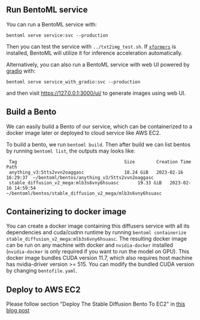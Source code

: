## Run BentoML service

You can run a BentoML service with:

```
bentoml serve service:svc --production
```

Then you can test the service with `../txt2img_test.sh`. If [`xformers`](https://github.com/facebookresearch/xformers) is installed, BentoML will utilize it for inference acceleration automatically.

Alternatively, you can also run a BentoML service with web UI powered by [gradio](https://gradio.app) with:

```
bentoml serve service_with_gradio:svc --production
```

and then visit <https://127.0.0.1:3000/ui/> to generate images using web UI.

## Build a Bento

We can easily build a Bento of our service, which can be containerized to a docker image later or deployed to cloud service like AWS EC2.

To build a bento, we run `bentoml build`. Then after build we can list bentos by running `bentoml list`, the outputs may looks like:

```
 Tag                                        Size        Creation Time        Path
 anything_v3:5tts2vvn2oaggasc               18.24 GiB   2023-02-16 16:29:37  ~/bentoml/bentos/anything_v3/5tts2vvn2oaggasc
 stable_diffusion_v2_mega:mlb3s6vny6hsuasc       19.33 GiB   2023-02-16 14:59:54  ~/bentoml/bentos/stable_diffusion_v2_mega/mlb3s6vny6hsuasc
 ```

## Containerizing to docker image

You can create a docker image containing this diffusers service with all its dependencies and cuda/cudnn runtime by running `bentoml containerize stable_diffusion_v2_mega:mlb3s6vny6hsuasc`. The resulting docker image can be run on any machine with docker and `nvidia-docker` installed (`nvidia-docker` is only required if you want to run the model on GPU). This docker image bundles CUDA version 11.7, which also requires host machine has nvidia-driver version >= 515. You can modify the bundled CUDA version by changing `bentofile.yaml`.

## Deploy to AWS EC2

Please follow section "Deploy The Stable Diffusion Bento To EC2" in [this blog post](https://modelserving.com/blog/deploying-your-own-stable-diffusion-service-mz9wk)
